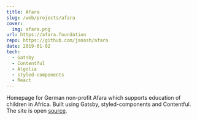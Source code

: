 ```yaml
---
title: Afara
slug: /web/projects/afara
cover:
  img: afara.png
url: https://afara.foundation
repo: https://github.com/janosh/afara
date: 2019-01-02
tech:
  - Gatsby
  - Contentful
  - Algolia
  - styled-components
  - React
---
```


Homepage for German non-profit Afara which supports education of children in Africa. Built using Gatsby, styled-components and Contentful. The site is open [source](https://github.com/janosh/afara).
